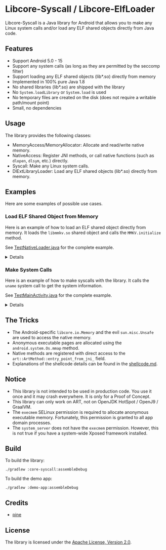# Libcore-Syscall / Libcore-ElfLoader

Libcore-Syscall is a Java library for Android that allows you to make any Linux system calls and/or load any ELF shared objects directly from Java code.

## Features

- Support Android 5.0 - 15
- Support any system calls (as long as they are permitted by the seccomp filter)
- Support loading any ELF shared objects (lib*.so) directly from memory
- Implemented in 100% pure Java 1.8
- No shared libraries (lib*.so) are shipped with the library
- No `System.loadLibrary` or `System.load` is used
- No temporary files are created on the disk (does not require a writable path/mount point)
- Small, no dependencies

## Usage

The library provides the following classes:

- MemoryAccess/MemoryAllocator: Allocate and read/write native memory.
- NativeAccess: Register JNI methods, or call native functions (such as `dlopen`, `dlsym`, etc.) directly.
- Syscall: Make any Linux system calls.
- DlExtLibraryLoader: Load any ELF shared objects (lib*.so) directly from memory.

## Examples

Here are some examples of possible use cases.

### Load ELF Shared Object from Memory

Here is an example of how to load an ELF shared object directly from memory.
It loads the `libmmkv.so` shared object and calls the `MMKV.initialize` method.

See [TestNativeLoader.java](demo-app/src/main/java/com/example/test/app/TestNativeLoader.java) for the complete example.

<details>

```java
import com.tencent.mmkv.MMKV;

import dev.tmpfs.libcoresyscall.core.NativeAccess;
import dev.tmpfs.libcoresyscall.elfloader.DlExtLibraryLoader;

public static long initializeMMKV(@NonNull Context ctx) {
    String soname = "libmmkv.so";
    // get the ELF data from somewhere
    byte[] elfData = getElfData(soname);

    // load the ELF shared object from byte array
    // if it fails, it throws an UnsatisfiedLinkError
    long sHandle = DlExtLibraryLoader.dlopenExtFromMemory(elfData, soname, DlExtLibraryLoader.RTLD_NOW, 0, 0);

    // since dlopen from memory is not a standard function, ART does not know it
    // we need to call JNI_OnLoad manually, as if the shared object is loaded by System.loadLibrary
    long jniOnLoad = DlExtLibraryLoader.dlsym(sHandle, "JNI_OnLoad");
    if (jniOnLoad != 0) {
        long javaVm = NativeAccess.getJavaVM();
        long ret = NativeAccess.callPointerFunction(jniOnLoad, javaVm, 0);
        if (ret < 0) {
            throw new RuntimeException("JNI_OnLoad failed: " + ret);
        }
    } else {
        // should not happen, MMKV uses JNI_OnLoad to register native methods
        throw new IllegalStateException("JNI_OnLoad not found");
    }
    // initialize MMKV, since we have already loaded the libmmkv.so from memory
    // MMKV does not need to load the libmmkv.so shared object again
    MMKV.initialize(ctx, libName -> {
        // no-op
    });
    return sHandle;
}
```

</details>

### Make System Calls

Here is an example of how to make syscalls with the library. It calls the `uname` system call to get the system information.

See [TestMainActivity.java](demo-app/src/main/java/com/example/test/app/TestMainActivity.java) for the complete example.

<details>

```java
import dev.tmpfs.libcoresyscall.core.IAllocatedMemory;
import dev.tmpfs.libcoresyscall.core.MemoryAccess;
import dev.tmpfs.libcoresyscall.core.MemoryAllocator;
import dev.tmpfs.libcoresyscall.core.NativeHelper;
import dev.tmpfs.libcoresyscall.core.Syscall;

public String unameDemo() {
    StringBuilder sb = new StringBuilder();
    int __NR_uname;
    switch (NativeHelper.getCurrentRuntimeIsa()) {
        case NativeHelper.ISA_X86_64:
            __NR_uname = 63;
            break;
        case NativeHelper.ISA_ARM64:
            __NR_uname = 160;
            break;
        // add other architectures here ...
    }
    // The struct of utsname can be found in <sys/utsname.h> in the NDK.
    // ...
    int releaseOffset = 65 * 2;
    // ...
    int utsSize = 65 * 6;
    try (IAllocatedMemory uts = MemoryAllocator.allocate(utsSize, true)) {
        long utsAddress = uts.getAddress();
        Syscall.syscall(__NR_uname, utsAddress);
        // ...
        sb.append("release = ").append(MemoryAccess.peekCString(utsAddress + releaseOffset));
        // ...
        sb.append("\n");
    } catch (ErrnoException e) {
        sb.append("ErrnoException: ").append(e.getMessage());
    }
    return sb.toString();
}
```

</details>

## The Tricks

- The Android-specific `libcore.io.Memory` and the evil `sun.misc.Unsafe` are used to access the native memory.
- Anonymous executable pages are allocated using the `android.system.Os.mmap` method.
- Native methods are registered with direct access to the `art::ArtMethod::entry_point_from_jni_` field.
- Explanations of the shellcode details can be found in the [shellcode.md](attic/shellcode.md).

## Notice

- This library is not intended to be used in production code. You use it once and it may crash everywhere. It is only for a Proof of Concept.
- This library can only work on ART, not on OpenJDK HotSpot / OpenJ9 / GraalVM.
- The `execmem` SELinux permission is required to allocate anonymous executable memory. Fortunately, this permission is granted to all app domain processes.
- The `system_server` does not have the `execmem` permission. However, this is not true if you have a system-wide Xposed framework installed.

## Build

To build the library:

```shell
./gradlew :core-syscall:assembleDebug
```

To build the demo app:

```shell
./gradlew :demo-app:assembleDebug
```

## Credits

- [pine](https://github.com/canyie/pine)

## License

The library is licensed under the [Apache License, Version 2.0](http://www.apache.org/licenses/LICENSE-2.0).
